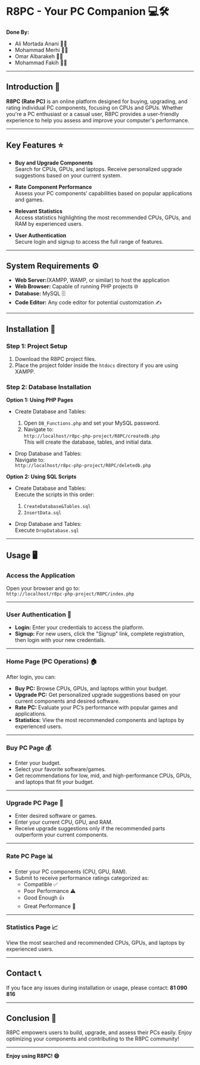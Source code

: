   # R8PC - Your PC Companion 💻🛠️

**Done By:**  
- Ali Mortada Anani 👨‍💻  
- Mohammad Merhi 👨‍💻  
- Omar Albarakeh 👨‍💻  
- Mohammad Fakih 👨‍💻

---

## Introduction 🚀

**R8PC (Rate PC)** is an online platform designed for buying, upgrading, and rating individual PC components, focusing on CPUs and GPUs. Whether you're a PC enthusiast or a casual user, R8PC provides a user-friendly experience to help you assess and improve your computer's performance.

---

## Key Features ⭐

- **Buy and Upgrade Components**  
  Search for CPUs, GPUs, and laptops. Receive personalized upgrade suggestions based on your current system.

- **Rate Component Performance**  
  Assess your PC components’ capabilities based on popular applications and games.

- **Relevant Statistics**  
  Access statistics highlighting the most recommended CPUs, GPUs, and RAM by experienced users.

- **User Authentication**  
  Secure login and signup to access the full range of features.

---

## System Requirements ⚙️
- **Web Server:**(XAMPP, WAMP, or similar) to host the application  
- **Web Browser:** Capable of running PHP projects 🌐  
- **Database:** MySQL 🗄️  
- **Code Editor:** Any code editor for potential customization ✍️

---

## Installation 🧩

### Step 1: Project Setup

1. Download the R8PC project files.  
2. Place the project folder inside the `htdocs` directory if you are using XAMPP.

### Step 2: Database Installation

**Option 1: Using PHP Pages**

- Create Database and Tables:  
  1. Open `DB_Functions.php` and set your MySQL password.  
  2. Navigate to:  
     `http://localhost/r8pc-php-project/R8PC/createdb.php`  
  This will create the database, tables, and initial data.

- Drop Database and Tables:  
  Navigate to:  
  `http://localhost/r8pc-php-project/R8PC/deletedb.php`

**Option 2: Using SQL Scripts**

- Create Database and Tables:  
  Execute the scripts in this order:  
  1. `CreateDatabase&Tables.sql`  
  2. `InsertData.sql`

- Drop Database and Tables:  
  Execute `DropDatabase.sql`

---

## Usage 🖥️

### Access the Application

Open your browser and go to:  
`http://localhost/r8pc-php-project/R8PC/index.php`

---

### User Authentication 🔐

- **Login:** Enter your credentials to access the platform.  
- **Signup:** For new users, click the "Signup" link, complete registration, then login with your new credentials.

---

### Home Page (PC Operations) 🏠

After login, you can:

- **Buy PC:** Browse CPUs, GPUs, and laptops within your budget.  
- **Upgrade PC:** Get personalized upgrade suggestions based on your current components and desired software.  
- **Rate PC:** Evaluate your PC’s performance with popular games and applications.  
- **Statistics:** View the most recommended components and laptops by experienced users.

---

### Buy PC Page 💰

- Enter your budget.  
- Select your favorite software/games.  
- Get recommendations for low, mid, and high-performance CPUs, GPUs, and laptops that fit your budget.

---

### Upgrade PC Page 🔧

- Enter desired software or games.  
- Enter your current CPU, GPU, and RAM.  
- Receive upgrade suggestions only if the recommended parts outperform your current components.

---

### Rate PC Page 📊

- Enter your PC components (CPU, GPU, RAM).  
- Submit to receive performance ratings categorized as:  
  - Compatible ✅  
  - Poor Performance ⚠️  
  - Good Enough 👍  
  - Great Performance 🌟

---

### Statistics Page 📈

View the most searched and recommended CPUs, GPUs, and laptops by experienced users.

---

## Contact 📞

If you face any issues during installation or usage, please contact: **81 090 816**

---

## Conclusion 🎉

R8PC empowers users to build, upgrade, and assess their PCs easily. Enjoy optimizing your components and contributing to the R8PC community!

---

**Enjoy using R8PC! 😄**
